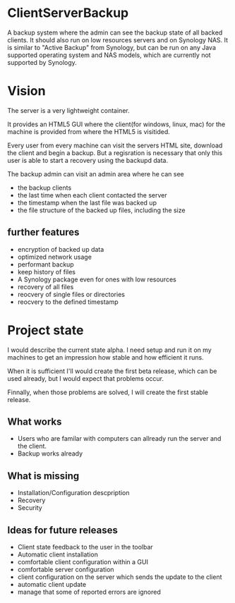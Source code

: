 # ClientServerBackup
A backup system where the admin can see the backup state of all backed clients. It should also run on low resources servers and on Synology NAS. It is similar to "Active Backup" from Synology, but can be run on any Java supported operating system and NAS models, which are currently not supported by Synology.

# Vision
The server is a very lightweight container. 

It provides an HTML5 GUI where the client(for windows, linux, mac) for the machine is provided from where the HTML5 is visitided.

Every user from every machine can visit the servers HTML site, download the client and begin a backup. But a regisration is necessary that only this user is able to start a recovery using the backupd data.

The backup admin can visit an admin area where he can see
* the backup clients
* the last time when each client contacted the server
* the timestamp when the last file was backed up
* the file structure of the backed up files, including the size

## further features
* encryption of backed up data
* optimized network usage
* performant backup
* keep history of files
* A Synology package even for ones with low resources
* recovery of all files
* reocvery of single files or directories
* reocvery to the defined timestamp

# Project state

I would describe the current state alpha. I need setup and run it on my machines to get an impression how stable and how efficient it runs.

When it is sufficient I'll would create the first beta release, which can be used already, but I would expect that problems occur.

Finnally, when those problems are solved, I will create the first stable release.

## What works
* Users who are familar with computers can allready run the server and the client. 
* Backup works already

## What is missing
* Installation/Configuration descpription
* Recovery
* Security

## Ideas for future releases
* Client state feedback to the user in the toolbar
* Automatic client installation
* comfortable client configuration within a GUI
* comfortable server configuration
* client configuration on the server which sends the update to the client
* automatic client update
* manage that some of reported errors are ignored
 
